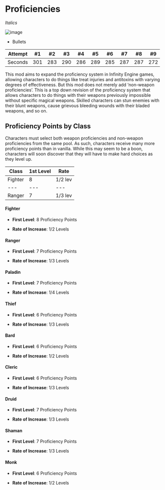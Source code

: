 # Proficiencies

*Italics*

![image](https://path.png)

* Bullets 

Attempt | #1 | #2 | #3 | #4 | #5 | #6 | #7 | #8 | #9 | #10 | #11
--- | --- | --- | --- |--- |--- |--- |--- |--- |--- |--- |---
Seconds | 301 | 283 | 290 | 286 | 289 | 285 | 287 | 287 | 272 | 276 | 269


This mod aims to expand the proficiency system in Infinity Engine games, allowing characters to do things like treat injuries and antitoxins with varying degrees of effectiveness.  But this mod does not merely add ‘non-weapon proficiencies’.  This is a top down revision of the proficiency system that allows characters to do things with their weapons previously impossible without specific magical weapons.  Skilled characters can stun enemies with their blunt weapons, cause grievous bleeding wounds with their bladed weapons, and so on. 

## **Proficiency Points by Class**
Characters must select both weapon proficiencies and non-weapon proficiencies from the same pool.  As such, characters receive many more proficiency points than in vanilla.  While this may seem to be a boon, characters will soon discover that they will have to make hard choices as they level up.

Class | 1st Level | Rate 
--- | --- | --- | 
Fighter | 8 | 1/2 lev
--- | --- | --- | 
Ranger | 7 | 1/3 lev 


#### **Fighter** 

- **First Level**: 8 Proficiency Points	

- **Rate of Increase**: 1/2 Levels 

#### **Ranger** 

- **First Level**: 7 Proficiency Points	

- **Rate of Increase**: 1/3 Levels 

#### **Paladin**

- **First Level**: 7 Proficiency Points	

- **Rate of Increase**: 1/4 Levels 

#### **Thief** 

- **First Level**: 6 Proficiency Points	

- **Rate of Increase**: 1/3 Levels 

#### **Bard**

- **First Level**: 6 Proficiency Points	

- **Rate of Increase**: 1/2 Levels 


#### **Cleric**

- **First Level**: 6 Proficiency Points	

- **Rate of Increase**: 1/3 Levels 

#### **Druid**

- **First Level**: 7 Proficiency Points	

- **Rate of Increase**: 1/3 Levels 

#### **Shaman**

- **First Level**: 7 Proficiency Points	

- **Rate of Increase**: 1/3 Levels 

#### **Monk**

- **First Level**: 6 Proficiency Points	

- **Rate of Increase**: 1/2 Levels 

